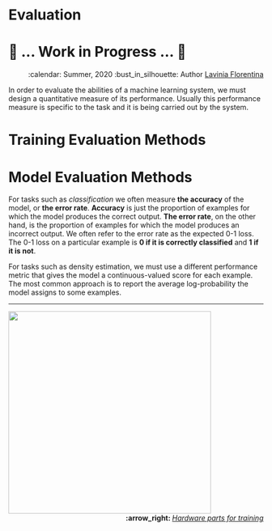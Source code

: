 # Evaluation

# :construction: ... Work in Progress ... :construction:

<div align="right">
<p> :calendar: Summer, 2020
:bust_in_silhouette: Author <a href="https://github.com/laviniaflorentina"> Lavinia Florentina </a> </p>
</div>

In order to evaluate the abilities of a machine learning system, we must design a quantitative measure of its performance. Usually this performance measure is specific to the task and it is being carried out by the system.

# Training Evaluation Methods

# Model Evaluation Methods

For tasks such as _classification_ we often measure **the accuracy** of the model, or **the error rate**. **Accuracy** is just the proportion of examples for which the model produces the correct output. **The error rate**, on the other hand, is the proportion of examples for which the model produces an incorrect output. We often refer to the error rate as the expected 0-1 loss. The 0-1 loss on a particular example is **0 if it is correctly classified** and **1 if it is not**. 

For tasks such as density estimation, we must use a different performance metric that gives the model a continuous-valued score for each example. The most common approach is to report the average log-probability the model assigns to some examples.



--------------------------

<img align="centre" src="https://media.giphy.com/media/4T1Sf6UvSXYyLJ5tUS/giphy.gif" width="400" height="400">

<div align="right">
<b>:arrow_right:  </b> 
<a href="https://github.com/laviniaflorentina/Tutorials/blob/master/ArtificialNeuralNets/hardware_for_training.md#nut_and_bolt-hardware-parts-for-training-wrench" ><i> Hardware parts for training</i></a> 
</div>  

